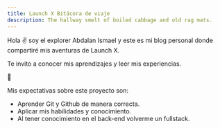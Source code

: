 ```yaml
---
title: Launch X Bitácora de viaje
description: The hallway smelt of boiled cabbage and old rag mats.
---
```


Hola ✌️  soy el explorer Abdalan Ismael y este es mi blog personal donde compartiré mis aventuras de Launch X.

Te invito a conocer mis aprendizajes y leer mis experiencias.

🚀

Mis expectativas sobre este proyecto son:

- Aprender Git y Github de manera correcta.
- Aplicar mis habilidades y conocimiento.
- Al tener conocimiento en el back-end volverme un fullstack.
